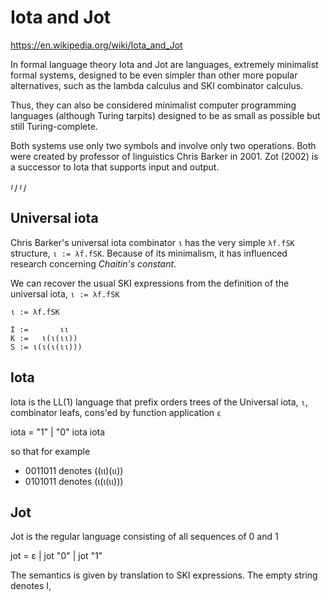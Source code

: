 # Iota and Jot

https://en.wikipedia.org/wiki/Iota_and_Jot

In formal language theory Iota and Jot are languages, extremely minimalist formal systems, designed to be even simpler than other more popular alternatives, such as the lambda calculus and SKI combinator calculus.

Thus, they can also be considered minimalist computer programming languages (although Turing tarpits) designed to be as small as possible but still Turing-complete.

Both systems use only two symbols and involve only two operations. Both were created by professor of linguistics Chris Barker in 2001. Zot (2002) is a successor to Iota that supports input and output.


𝚤 𝚥
𝚤 𝚥

## Universal iota

Chris Barker's universal iota combinator `ι` has the very simple `λf.fSK` structure, `ι := λf.fSK`. Because of its minimalism, it has influenced research concerning *Chaitin's constant*.

We can recover the usual SKI expressions from the definition of the universal iota, `ι := λf.fSK`

```
ι := λf.fSK

I :=       ιι
K :=   ι(ι(ιι))
S := ι(ι(ι(ιι)))
```

## Iota

Iota is the LL(1) language that prefix orders trees of the Universal iota, `ι`, combinator leafs, cons'ed by function application `ε`

iota = "1" | "0" iota iota

so that for example
- 0011011 denotes ((ιι)(ιι))
- 0101011 denotes (ι(ι(ιι)))

## Jot

Jot is the regular language consisting of all sequences of 0 and 1

jot = ε | jot "0" | jot "1"

The semantics is given by translation to SKI expressions. The empty string denotes I, 
